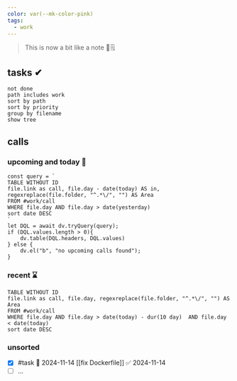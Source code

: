 ```yaml
---
color: var(--mk-color-pink)
tags:
  - work
---
```

> This is now a bit like a note 📔🗒

## tasks ✔

```tasks
not done
path includes work
sort by path
sort by priority
group by filename
show tree
```

## calls

### upcoming  and today 📆

```dataviewjs
const query = `
TABLE WITHOUT ID
file.link as call, file.day - date(today) AS in, regexreplace(file.folder, "^.*\/", "") AS Area
FROM #work/call
WHERE file.day AND file.day > date(yesterday)
sort date DESC
`
let DQL = await dv.tryQuery(query);
if (DQL.values.length > 0){
	dv.table(DQL.headers, DQL.values)
} else {
	dv.el("b", "no upcoming calls found");
}
```

### recent ⌛

```dataview
TABLE WITHOUT ID
file.link as call, file.day, regexreplace(file.folder, "^.*\/", "") AS Area
FROM #work/call
WHERE file.day AND file.day > date(today) - dur(10 day)  AND file.day < date(today)
sort date DESC
```

### unsorted

- [x] #task 📅 2024-11-14  [[fix Dockerfile]] ✅ 2024-11-14
- [ ] ...